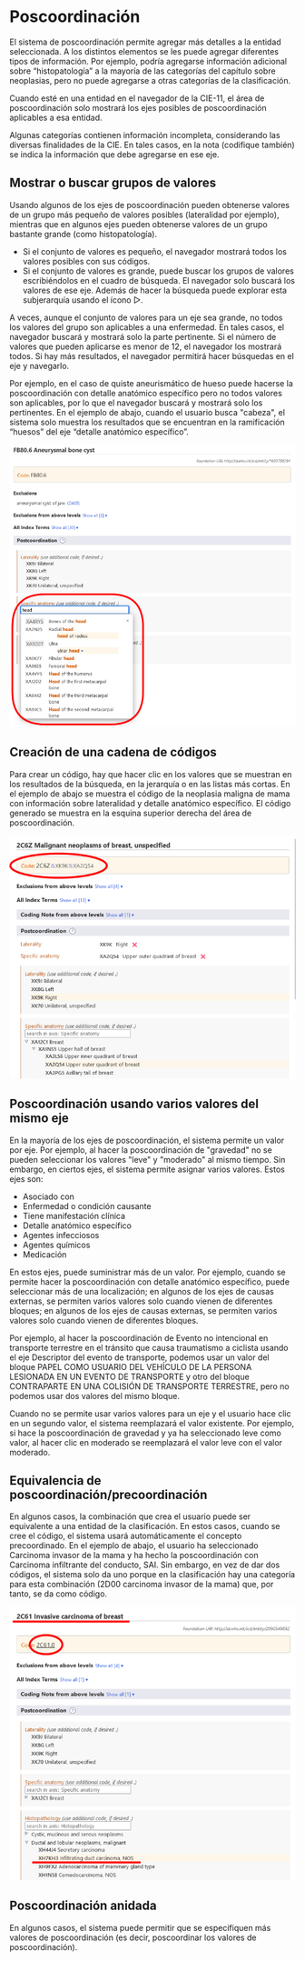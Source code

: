 ﻿# Poscoordinación

El sistema de poscoordinación permite agregar más detalles a la entidad seleccionada. A los distintos elementos se les puede agregar diferentes tipos de información. Por ejemplo, podría agregarse información adicional sobre “histopatología” a la mayoría de las categorías del capítulo sobre neoplasias, pero no puede agregarse a otras categorías de la clasificación.

Cuando esté en una entidad en el navegador de la CIE-11, el área de poscoordinación solo mostrará los ejes posibles de poscoordinación aplicables a esa entidad.

Algunas categorías contienen información incompleta, considerando las diversas finalidades de la CIE. En tales casos, en la nota (codifique también) se indica la información que debe agregarse en ese eje. 

## Mostrar o buscar grupos de valores 

Usando algunos de los ejes de poscoordinación pueden obtenerse valores de un grupo más pequeño de valores posibles (lateralidad por ejemplo), mientras que en algunos ejes pueden obtenerse valores de un grupo bastante grande (como histopatología). 

- Si el conjunto de valores es pequeño, el navegador mostrará todos los valores posibles con sus códigos.
- Si el conjunto de valores es grande, puede buscar los grupos de valores escribiéndolos en el cuadro de búsqueda. El navegador solo buscará los valores de ese eje. Además de hacer la búsqueda puede explorar esta subjerarquía usando el ícono ▷.

A veces, aunque el conjunto de valores para un eje sea grande, no todos los valores del grupo son aplicables a una enfermedad. En tales casos, el navegador buscará y mostrará solo la parte pertinente. Si el número de valores que pueden aplicarse es menor de 12, el navegador los mostrará todos. Si hay más resultados, el navegador permitirá hacer búsquedas en el eje y navegarlo.      

Por ejemplo, en el caso de quiste aneurismático de hueso puede hacerse la poscoordinación con detalle anatómico específico pero no todos valores son aplicables, por lo que el navegador buscará y mostrará solo los pertinentes. En el ejemplo de abajo, cuando el usuario busca "cabeza", el sistema solo muestra los resultados que se encuentran en la ramificación “huesos” del eje “detalle anatómico específico”.

![screenshot of the postcoordination search results](img/postcoordination-search.png "Postcoordination search results")

## Creación de una cadena de códigos

Para crear un código, hay que hacer clic en los valores que se muestran en los resultados de la búsqueda, en la jerarquía o en las listas más cortas. En el ejemplo de abajo se muestra el código de la neoplasia maligna de mama con información sobre lateralidad y detalle anatómico específico. El código generado se muestra en la esquina superior derecha del área de poscoordinación. 

![screenshot of how to build a code string](img/building-code-string.png "Building a code string")

## Poscoordinación usando varios valores del mismo eje

En la mayoría de los ejes de poscoordinación, el sistema permite un valor por eje. Por ejemplo, al hacer la poscoordinación de "gravedad" no se pueden seleccionar los valores "leve" y "moderado" al mismo tiempo. Sin embargo, en ciertos ejes, el sistema permite asignar varios valores. Estos ejes son:

- Asociado con
- Enfermedad o condición causante
- Tiene manifestación clínica
- Detalle anatómico específico
- Agentes infecciosos
- Agentes químicos
- Medicación

En estos ejes, puede suministrar más de un valor. Por ejemplo, cuando se permite hacer la poscoordinación con detalle anatómico específico, puede seleccionar más de una localización; en algunos de los ejes de causas externas, se permiten varios valores solo cuando vienen de diferentes bloques; en algunos de los ejes de causas externas, se permiten varios valores solo cuando vienen de diferentes bloques.

Por ejemplo, al hacer la poscoordinación de Evento no intencional en transporte terrestre en el tránsito que causa traumatismo a ciclista usando el eje Descriptor del evento de transporte, podemos usar un valor del bloque PAPEL COMO USUARIO DEL VEHÍCULO DE LA PERSONA LESIONADA EN UN EVENTO DE TRANSPORTE y otro del bloque CONTRAPARTE EN UNA COLISIÓN DE TRANSPORTE TERRESTRE, pero no podemos usar dos valores del mismo bloque.

Cuando no se permite usar varios valores para un eje y el usuario hace clic en un segundo valor, el sistema reemplazará el valor existente. Por ejemplo, si hace la poscoordinación de gravedad y ya ha seleccionado leve como valor, al hacer clic en moderado se reemplazará el valor leve con el valor moderado. 

## Equivalencia de poscoordinación/precoordinación

En algunos casos, la combinación que crea el usuario puede ser equivalente a una entidad de la clasificación. En estos casos, cuando se cree el código, el sistema usará automáticamente el concepto precoordinado. En el ejemplo de abajo, el usuario ha seleccionado Carcinoma invasor de la mama y ha hecho la poscoordinación con Carcinoma infiltrante del conducto, SAI. Sin embargo, en vez de dar dos códigos, el sistema solo da uno porque en la clasificación hay una categoría para esta combinación (2D00 carcinoma invasor de la mama) que, por tanto, se da como código. 

![screenshot of the pre-coordination equivalence](img/pre-coordination.png "Pre-coordination equivalence")

## Poscoordinación anidada

En algunos casos, el sistema puede permitir que se especifiquen más valores de poscoordinación (es decir, poscoordinar los valores de poscoordinación). 